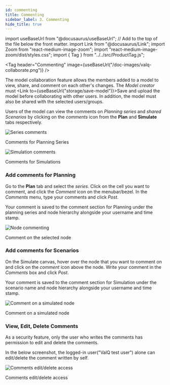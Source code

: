 ```yaml
---
id: commenting
title: Commenting
sidebar_label: 3. Commenting
hide_title: true
---
```


import useBaseUrl from "@docusaurus/useBaseUrl"; // Add to the top of the file below the front matter.
import Link from "@docusaurus/Link";
import Zoom from "react-medium-image-zoom";
import "react-medium-image-zoom/dist/styles.css";
import { Tag } from "../../src/ProductTag.js";

<Tag
header="Commenting"
image={useBaseUrl("/doc-images/valq-collaborate.png")}
/>

The model collaboration feature allows the members added to a model to view, share, and comment on each other's changes.
The *Model creator* must <Link to={useBaseUrl("storage/save-model")}>Save and upload</Link> the model before collaborating with other users.
In addition, the model must also be shared with the selected users/groups.

Users of the model can view the comments on *Planning series* and *shared Scenarios* by clicking on the *comments* icon from the **Plan** and **Simulate** tabs respectively.

<div class="center">
  <Zoom>
    <img alt="Series comments" src={useBaseUrl("/doc-images/storage/features/all-comments-planning.png")} />
  </Zoom>
  <p>Comments for Planning Series</p>
</div>

<div class="center">
  <Zoom>
    <img alt="Simulation comments" src={useBaseUrl("/doc-images/storage/features/all-comments-scenario.png")} />
  </Zoom>
  <p>Comments for Simulations</p>
</div>

### Add comments for Planning

Go to the **Plan** tab and select the *series*.
Click on the cell you want to comment, and click the *Comment* icon on the menubar/bezel.
In the *Comments* menu, type your comments and click *Post*.

Your comment is saved to the comment section for Planning under the planning series and node hierarchy alongside your username and time stamp.

<div class="center">
  <Zoom>
    <img alt="Node commenting" src={useBaseUrl("/doc-images/storage/features/planning-series-add-comments.png")} />
  </Zoom>
  <p>Comment on the selected node</p>
</div>

### Add comments for Scenarios

On the Simulate canvas, hover over the node that you want to comment on and click on the *comment* icon above the node.
Write your comment in the *Comments* box and click *Post*.

Your comment is saved to the comment section for Simulation under the scenario name and node hierarchy alongside your username and time stamp.

<div class="center">
  <Zoom>
    <img alt="Comment on a simulated node" src={useBaseUrl("/doc-images/storage/features/node-level-commenting-on-scenario.png")} />
  </Zoom>
  <p>Comment on a simulated node</p>
</div>

### View, Edit, Delete Comments

As a security feature, only the user who writes the comments has permission to edit and delete the comments.

In the below screenshot, the logged-in user("ValQ test user") alone can  edit/delete the comment written by self.

<div class="center">
  <Zoom>
    <img alt="Comments edit/delete access" src={useBaseUrl("/doc-images/storage/features/edit-delete-comments.png")} />
  </Zoom>
  <p>Comments edit/delete access</p>
</div>

